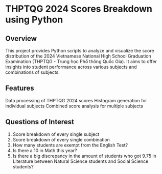 # THPTQG 2024 Scores Breakdown using Python

## Overview
This project provides Python scripts to analyze and visualize the score distribution of the 2024 Vietnamese National High School Graduation Examination (THPTQG - Trung học Phổ thông Quốc Gia). It aims to offer insights into student performance across various subjects and combinations of subjects.

## Features
Data processing of THPTQG 2024 scores
Histogram generation for individual subjects
Combined score analysis for multiple subjects

## Questions of Interest
1) Score breakdown of every single subject
2) Score breakdown of every single combination
3) How many students are exempt from the English Test?
4) Is there a 10 in Math this year?
5) Is there a big discrepancy in the amount of students who got 9.75 in Literature between Natural Science students and Social Science students?
